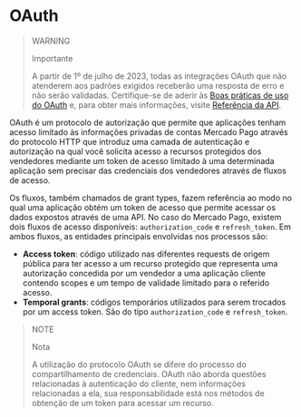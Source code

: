# OAuth
 
> WARNING
>
> Importante
>
> A partir de 1º de julho de 2023, todas as integrações OAuth que não atenderem aos padrões exigidos receberão uma resposta de erro e não serão validadas. Certifique-se de aderir às [Boas práticas de uso do OAuth](/developers/pt/security/oauth/best-practices) e, para obter mais informações, visite [Referência da API](/developers/es/reference/oauth/_oauth_token/post).

OAuth é um protocolo de autorização que permite que aplicações tenham acesso limitado às informações privadas de contas Mercado Pago através do protocolo HTTP que introduz uma camada de autenticação e autorização na qual você solicita acesso a recursos protegidos dos vendedores mediante um token de acesso limitado à uma determinada aplicação sem precisar das credenciais dos vendedores através de fluxos de acesso.
 
Os fluxos, também chamados de grant types, fazem referência ao modo no qual uma aplicação obtém um token de acesso que permite acessar os dados expostos através de uma API. No caso do Mercado Pago, existem dois fluxos de acesso disponíveis: `authorization_code` e `refresh_token`. Em ambos fluxos, as entidades principais envolvidas nos processos são:
 
* **Access token**: código utilizado nas diferentes requests de origem pública para ter acesso a um recurso protegido que representa uma autorização concedida por um vendedor a uma aplicação cliente contendo scopes e um tempo de validade limitado para o referido acesso.
* **Temporal grants**: códigos temporários utilizados para serem trocados por um access token. São do tipo `authorization_code` e `refresh_token`.
 
> NOTE
>
> Nota
>
> A utilização do protocolo OAuth se difere do processo do compartilhamento de credenciais. OAuth não aborda questões relacionadas à autenticação do cliente, nem informações relacionadas a ela, sua responsabilidade está nos métodos de obtenção de um token para acessar um recurso.
